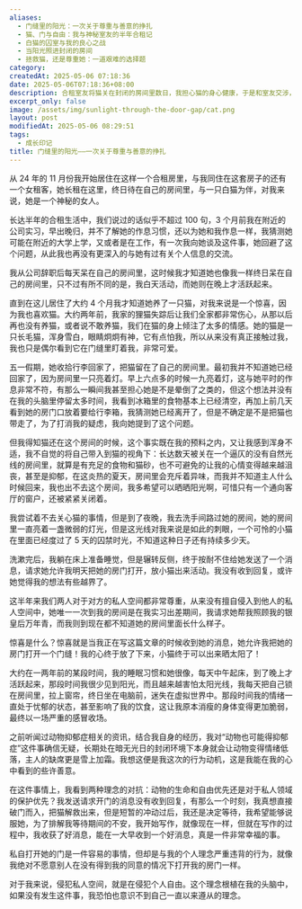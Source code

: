 ```yaml
---
aliases:
  - 门缝里的阳光：一次关于尊重与善意的挣扎
  - 猫、门与自由：我与神秘室友的半年合租记
  - 白猫的囚室与我的良心之战
  - 当阳光照进封闭的房间
  - 拯救猫，还是尊重她：一道艰难的选择题
category: 
createdAt: 2025-05-06 07:18:36
date: 2025-05-06T07:18:36+08:00
description: 合租室友将猫关在封闭的房间里数日，我担心猫的身心健康，于是和室友交涉，请求她允许我将猫放出来，在等待中我越来越焦躁，两种理念在我脑海中都争着——对于私人领域的捍卫和对于生命的尊重。还在抉择之中，我在写作期间收到一个惊喜。
excerpt_only: false
image: /assets/img/sunlight-through-the-door-gap/cat.png
layout: post
modifiedAt: 2025-05-06 08:29:51
tags:
  - 成长印记
title: 门缝里的阳光——一次关于尊重与善意的挣扎
---
```


从 24 年的 11 月份我开始居住在这样一个合租房里，与我同住在这套房子的还有一个女租客，她长租在这里，终日待在自己的房间里，与一只白猫为伴，对我来说，她是一个神秘的女人。

长达半年的合租生活中，我们说过的话似乎不超过 100 句，3 个月前我在附近的公司实习，早出晚归，并不了解她的作息习惯，还以为她和我作息一样，我猜测她可能在附近的大学上学，又或者是在工作，有一次我向她谈及这件事，她回避了这个问题，从此我也再没有更深入的与她有过有关个人信息的交流。

我从公司辞职后每天呆在自己的房间里，这时候我才知道她也像我一样终日呆在自己的房间里，只不过有所不同的是，我白天活动，而她则在晚上才活跃起来。

直到在这儿居住了大约 4 个月我才知道她养了一只猫，对我来说是一个惊喜，因为我也喜欢猫。大约两年前，我家的狸猫失踪后让我们全家都非常伤心，从那以后再也没有养猫，或者说不敢养猫，我们在猫的身上倾注了太多的情感。她的猫是一只长毛猫，浑身雪白，眼睛炯炯有神，它有点怕我，所以从来没有真正接触过我，我也只是偶尔看到它在门缝里盯着我，非常可爱。

五一假期，她收拾行李回家了，把猫留在了自己的房间里。最初我并不知道她已经回家了，因为房间里一只亮着灯。早上六点多的时候一九亮着灯，这与她平时的作息非常不符，有那么一瞬间我甚至担心她是不是晕倒了之类的，但这个想法并没有在我的头脑里停留太多时间，我看到冰箱里的食物基本上已经清空，再加上前几天看到她的房门口放着要给行李箱，我猜测她已经离开了，但是不确定是不是把猫也带走了，为了打消我的疑虑，我向她提到了这个问题。

但我得知猫还在这个房间的时候，这个事实既在我的预料之内，又让我感到浑身不适，我不自觉的将自己带入到猫的视角下：长达数天被关在一个逼仄的没有自然光线的房间里，就算是有充足的食物和猫砂，也不可避免的让我的心情变得越来越沮丧，甚至是抑郁，在这炎热的夏天，房间里会充斥着异味，而我并不知道主人什么时候回来，我也出不去这个房间，我多希望可以晒晒阳光啊，可惜只有一个通向客厅的窗户，还被紧紧关闭着。

我尝试着不去关心猫的事情，但是到了夜晚，我去洗手间路过她的房间，她的房间里一直亮着一盏微弱的灯光，但是这光线对我来说是如此的刺眼，一个可怜的小猫在里面已经度过了 5 天的囚禁时光，不知道这种日子还有持续多少天。

洗漱完后，我躺在床上准备睡觉，但是辗转反侧，终于按耐不住给她发送了一个消息，请求她允许我明天把她的房门打开，放小猫出来活动。我没有收到回复，或许她觉得我的想法有些越界了。

这半年来我们两人对于对方的私人空间都非常尊重，从来没有擅自侵入到他人的私人空间中，她唯一一次到我的房间是在我实习出差期间，我请求她帮我照顾我的银皇后万年青，而我则到现在都不知道她的房间里面长什么样子。

惊喜是什么？惊喜就是当我正在写这篇文章的时候收到她的消息，她允许我把她的房门打开一个门缝！我的心终于放了下来，小猫终于可以出来晒太阳了！

大约在一两年前的某段时间，我的睡眠习惯和她很像，每天中午起床，到了晚上才活跃起来，那段时间我很少见到阳光，而且越来越害怕太阳光线，我每天把自己锁在房间里，拉上窗帘，终日坐在电脑前，迷失在虚拟世界中。那段时间我的情绪一直处于忧郁的状态，甚至影响了我的饮食，这让我原本消瘦的身体变得更加脆弱，最终以一场严重的感冒收场。

之前听闻过动物抑郁症相关的资讯，结合我自身的经历，我对“动物也可能得抑郁症”这件事确信无疑，长期处在暗无光日的封闭环境下本身就会让动物变得情绪低落，主人的缺席更是雪上加霜。我想这便是我这次的行为动机，这是我能在我的心中看到的些许善意。

在这件事情上，我看到两种理念的对抗：动物的生命和自由优先还是对于私人领域的保护优先？我发送请求开门的消息没有收到回复，有那么一个时刻，我真想直接破门而入，把猫解救出来，但是短暂的冲动过后，我还是决定等待，我希望能够说服她，为了排解我等待期间的不安，我开始写作，就像现在一样，但就在写作的过程中，我收获了好消息，能在一大早收到一个好消息，真是一件非常幸福的事。

私自打开她的门是一件容易的事情，但却是与我的个人理念严重违背的行为，就像我绝对不愿意别人在没有得到我的同意的情况下打开我的房门一样。

对于我来说，侵犯私人空间，就是在侵犯个人自由。这个理念根植在我的头脑中，如果没有发生这件事，我恐怕也意识不到自己一直以来遵从的理念。
